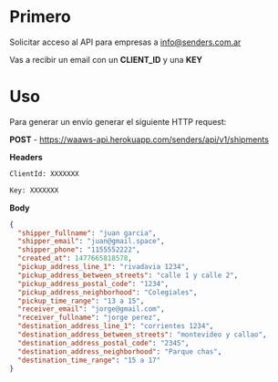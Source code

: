 # Primero
Solicitar acceso al API para empresas a info@senders.com.ar

Vas a recibir un email con un **CLIENT_ID** y una **KEY**

# Uso
Para generar un envío generar el siguiente HTTP request:


**POST** - https://waaws-api.herokuapp.com/senders/api/v1/shipments

**Headers**

```sh
ClientId: XXXXXXX

Key: XXXXXXX
```

**Body**

```json
{
  "shipper_fullname": "juan garcia",
  "shipper_email": "juan@gmail.space",
  "shipper_phone": "1155552222",
  "created_at": 1477665818578,
  "pickup_address_line_1": "rivadavia 1234",
  "pickup_address_between_streets": "calle 1 y calle 2",
  "pickup_address_postal_code": "1234",
  "pickup_address_neighborhood": "Colegiales",
  "pickup_time_range": "13 a 15",
  "receiver_email": "jorge@gmail.com",
  "receiver_fullname": "jorge perez",
  "destination_address_line_1": "corrientes 1234",
  "destination_address_between_streets": "montevideo y callao",
  "destination_address_postal_code": "2345",
  "destination_address_neighborhood": "Parque chas",
  "destination_time_range": "15 a 17"
}
```
